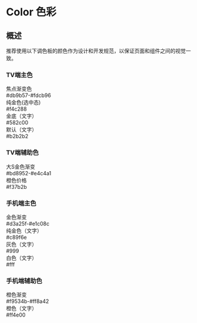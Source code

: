 # Color 色彩

## 概述
推荐使用以下调色板的颜色作为设计和开发规范，以保证页面和组件之间的视觉一致。
### TV端主色
<div class="color-box color-c1">焦点渐变色<br>#db9b57-#fdcb96</div>
<div class="color-box color-c2">纯金色(选中态)<br>#f4c288</div>
<div class="color-box color-c3">金底（文字）<br>#582c00</div>
<div class="color-box color-c4">默认（文字）<br>#b2b2b2</div>

### TV端辅助色
<div class="color-box color-c5">大S金色渐变<br>#bd8952-#e4c4a1</div>
<div class="color-box color-c6">橙色价格<br>#f37b2b</div>

### 手机端主色
<div class="color-box color-mc1">金色渐变<br>#d3a25f-#e1c08c</div>
<div class="color-box color-mc2">纯金色（文字）<br>#c89f6e</div>
<div class="color-box color-mc3">灰色（文字）<br>#999</div>
<div class="color-box color-mc4">白色（文字）<br>#fff</div>

### 手机端辅助色
<div class="color-box color-mc5">橙色渐变<br>#f9534b-#ff8a42</div>
<div class="color-box color-mc6">橙色（文字）<br>#ff4e00</div>
